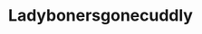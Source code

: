 ---
title: Ladybonersgonecuddly
crosslinks:
- LadyBoners
- aww
- RATS
- thecatdimension
- pics
- ChronicPain
- menslegs
- funny
- BeforeNAfterAdoption
- rarepuppers
- teefies
---